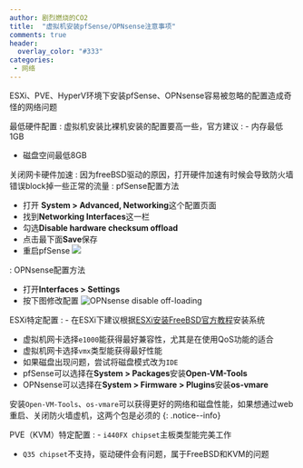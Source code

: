 ```yaml
---
author: 剧烈燃烧的CO2
title:  "虚拟机安装pfSense/OPNsense注意事项"
comments: true
header:
  overlay_color: "#333"
categories: 
 - 网络
---
```


ESXi、PVE、HyperV环境下安装pfSense、OPNsense容易被忽略的配置造成奇怪的网络问题

最低硬件配置
: 虚拟机安装比裸机安装的配置要高一些，官方建议
: - 内存最低1GB
- 磁盘空间最低8GB

关闭网卡硬件加速
: 因为freeBSD驱动的原因，打开硬件加速有时候会导致防火墙错误block掉一些正常的流量
: pfSense配置方法
- 打开 **System > Advanced, Networking**这个配置页面
- 找到**Networking Interfaces**这一栏
- 勾选**Disable hardware checksum offload**
- 点击最下面**Save**保存
- 重启pfSense
![](https://docs.netgate.com/pfsense/en/latest/_images/screen_shot_2017-06-30_at_18.51.25.png)

: OPNsense配置方法
- 打开**Interfaces > Settings**
- 按下图修改配置
![OPNsense disable off-loading](https://docs.opnsense.org/_images/disableoffloading.png)

ESXi特定配置
: - 在ESXi下建议根据[ESXi安装FreeBSD官方教程](http://partnerweb.vmware.com/GOSIG/FreeBSD_11x.html)安装系统
- 虚拟机网卡选择`e1000`能获得最好兼容性，尤其是在使用QoS功能的适合
- 虚拟机网卡选择`vmx`类型能获得最好性能
- 如果磁盘出现问题，尝试将磁盘模式改为`IDE`
- pfSense可以选择在**System > Packages**安装**Open-VM-Tools**
- OPNsense可以选择在**System > Firmware > Plugins**安装**os-vmare**  

安装`Open-VM-Tools`、`os-vmare`可以获得更好的网络和磁盘性能，如果想通过web重启、关闭防火墙虚机，这两个包是必须的
{: .notice--info}

PVE（KVM）特定配置
: - `i440FX chipset`主板类型能完美工作
- `Q35 chipset`不支持，驱动硬件会有问题，属于FreeBSD和KVM的问题